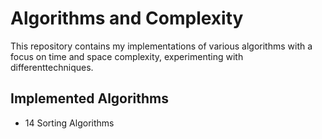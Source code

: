 # Algorithms and Complexity

This repository contains my implementations of various algorithms with a focus on time and space complexity, experimenting with differenttechniques.

## Implemented Algorithms

- 14 Sorting Algorithms
